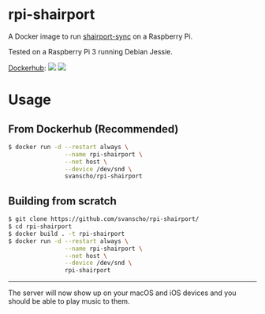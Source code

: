 # rpi-shairport

A Docker image to run [shairport-sync](https://github.com/mikebrady/shairport-sync) on a Raspberry Pi.

Tested on a Raspberry Pi 3 running Debian Jessie.

[Dockerhub](https://hub.docker.com/r/svanscho/rpi-shairport/): [![](https://images.microbadger.com/badges/version/svanscho/rpi-shairport.svg)](https://microbadger.com/images/svanscho/rpi-shairport "Get your own version badge on microbadger.com") [![](https://images.microbadger.com/badges/image/svanscho/rpi-shairport.svg)](https://microbadger.com/images/svanscho/rpi-shairport "Get your own image badge on microbadger.com") 

# Usage

## From Dockerhub (Recommended)

```sh
$ docker run -d --restart always \
                --name rpi-shairport \
                --net host \
                --device /dev/snd \
                svanscho/rpi-shairport
```

## Building from scratch

```sh
$ git clone https://github.com/svanscho/rpi-shairport/
$ cd rpi-shairport
$ docker build . -t rpi-shairport
$ docker run -d --restart always \
                --name rpi-shairport \
                --net host \
                --device /dev/snd \
                rpi-shairport
```

---

The server will now show up on your macOS and iOS devices and you should be able to play music to them.
